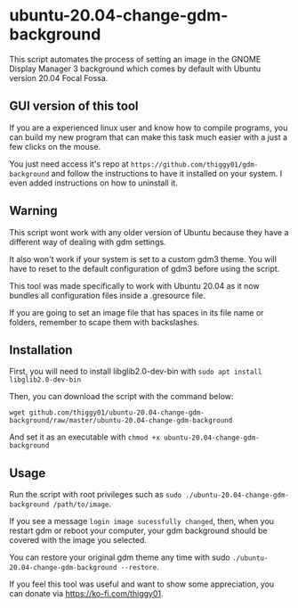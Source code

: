 # ubuntu-20.04-change-gdm-background

This script automates the process of setting an image in the GNOME Display Manager 3 background
which comes by default with Ubuntu version 20.04 Focal Fossa.

## GUI version of this tool

If you are a experienced linux user and know how to compile programs, you can build my
new program that can make this task much easier with a just a few clicks on the mouse.

You just need access it's repo at `https://github.com/thiggy01/gdm-background` and follow the
instructions to have it installed on your system. I even added instructions on how to uninstall it.

## Warning

This script wont work with any older version of Ubuntu because they have a different
way of dealing with gdm settings.

It also won't work if your system is set to a custom gdm3 theme. You will have to reset to the
default configuration of gdm3 before using the script.

This tool was made specifically to work with Ubuntu 20.04 as it now bundles all
configuration files inside a .gresource file.

If you are going to set an image file that has spaces in its file name or folders, remember to
scape them with backslashes.

## Installation

First, you will need to install libglib2.0-dev-bin with `sudo apt install libglib2.0-dev-bin`

Then, you can download the script with the command below:
```
wget github.com/thiggy01/ubuntu-20.04-change-gdm-background/raw/master/ubuntu-20.04-change-gdm-background
```
And set it as an executable with `chmod +x ubuntu-20.04-change-gdm-background`

## Usage

Run the script with root privileges such as `sudo ./ubuntu-20.04-change-gdm-background /path/to/image`.

If you see a message `login image sucessfully changed`, then, when you restart gdm or reboot your
computer, your gdm background should be covered with the image you selected.

You can restore your original gdm theme any time with sudo `./ubuntu-20.04-change-gdm-background
--restore`.

If you feel this tool was useful and want to show some appreciation, you can donate via
https://ko-fi.com/thiggy01.

